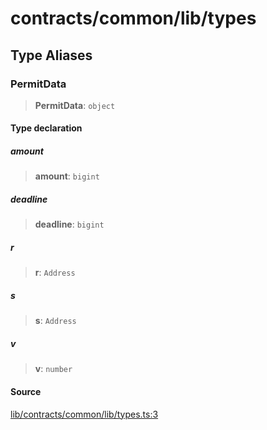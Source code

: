 # contracts/common/lib/types

## Type Aliases

### PermitData

> **PermitData**: `object`

#### Type declaration

##### amount

> **amount**: `bigint`

##### deadline

> **deadline**: `bigint`

##### r

> **r**: `Address`

##### s

> **s**: `Address`

##### v

> **v**: `number`

#### Source

[lib/contracts/common/lib/types.ts:3](https://github.com/PufferFinance/puffer-sdk/blob/318ab800fd30e73d642634fd13ebb8d06a76860d/lib/contracts/common/lib/types.ts#L3)
